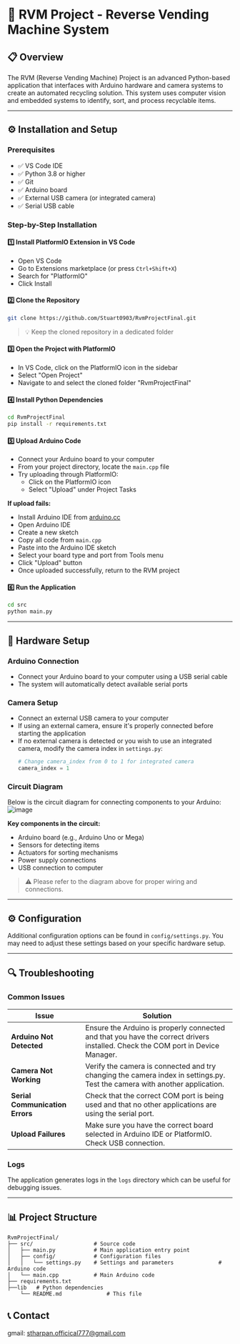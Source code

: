 # 🤖 RVM Project - Reverse Vending Machine System

## 📋 Overview
The RVM (Reverse Vending Machine) Project is an advanced Python-based application that interfaces with Arduino hardware and camera systems to create an automated recycling solution. This system uses computer vision and embedded systems to identify, sort, and process recyclable items.

---

## ⚙️ Installation and Setup

### Prerequisites
- ✅ VS Code IDE
- ✅ Python 3.8 or higher
- ✅ Git
- ✅ Arduino board
- ✅ External USB camera (or integrated camera)
- ✅ Serial USB cable

### Step-by-Step Installation

#### 1️⃣ Install PlatformIO Extension in VS Code
- Open VS Code
- Go to Extensions marketplace (or press `Ctrl+Shift+X`)
- Search for "PlatformIO"
- Click Install

#### 2️⃣ Clone the Repository
```bash
git clone https://github.com/Stuart0903/RvmProjectFinal.git
```
> 💡 Keep the cloned repository in a dedicated folder

#### 3️⃣ Open the Project with PlatformIO
- In VS Code, click on the PlatformIO icon in the sidebar
- Select "Open Project"
- Navigate to and select the cloned folder "RvmProjectFinal"

#### 4️⃣ Install Python Dependencies
```bash
cd RvmProjectFinal
pip install -r requirements.txt
```

#### 5️⃣ Upload Arduino Code
- Connect your Arduino board to your computer
- From your project directory, locate the `main.cpp` file
- Try uploading through PlatformIO:
  - Click on the PlatformIO icon
  - Select "Upload" under Project Tasks

**If upload fails:**
- Install Arduino IDE from [arduino.cc](https://www.arduino.cc/en/software)
- Open Arduino IDE
- Create a new sketch
- Copy all code from `main.cpp`
- Paste into the Arduino IDE sketch
- Select your board type and port from Tools menu
- Click "Upload" button
- Once uploaded successfully, return to the RVM project

#### 6️⃣ Run the Application
```bash
cd src
python main.py
```

---

## 🔌 Hardware Setup

### Arduino Connection
- Connect your Arduino board to your computer using a USB serial cable
- The system will automatically detect available serial ports

### Camera Setup
- Connect an external USB camera to your computer
- If using an external camera, ensure it's properly connected before starting the application
- If no external camera is detected or you wish to use an integrated camera, modify the camera index in `settings.py`:
  ```python
  # Change camera_index from 0 to 1 for integrated camera
  camera_index = 1
  ```

### Circuit Diagram
Below is the circuit diagram for connecting components to your Arduino:
![image](https://github.com/user-attachments/assets/0ba08189-aaee-44e7-a532-14bc13a419fc)







**Key components in the circuit:**
- Arduino board (e.g., Arduino Uno or Mega)
- Sensors for detecting items
- Actuators for sorting mechanisms
- Power supply connections
- USB connection to computer

> ⚠️ Please refer to the diagram above for proper wiring and connections.

---

## ⚙️ Configuration
Additional configuration options can be found in `config/settings.py`. You may need to adjust these settings based on your specific hardware setup.

---

## 🔍 Troubleshooting

### Common Issues

| Issue | Solution |
|-------|----------|
| **Arduino Not Detected** | Ensure the Arduino is properly connected and that you have the correct drivers installed. Check the COM port in Device Manager. |
| **Camera Not Working** | Verify the camera is connected and try changing the camera index in settings.py. Test the camera with another application. |
| **Serial Communication Errors** | Check that the correct COM port is being used and that no other applications are using the serial port. |
| **Upload Failures** | Make sure you have the correct board selected in Arduino IDE or PlatformIO. Check USB connection. |

### Logs
The application generates logs in the `logs` directory which can be useful for debugging issues.

---

## 📊 Project Structure

```
RvmProjectFinal/
├── src/                   # Source code
│   ├── main.py            # Main application entry point
│   ├── config/            # Configuration files
│   │   └── settings.py    # Settings and parameters              # Arduino code
│   └── main.cpp           # Main Arduino code
├── requirements.txt    
├──lib   # Python dependencies
    └── README.md              # This file
```


## 📞 Contact
gmail: stharpan.officical777@gmail.com


